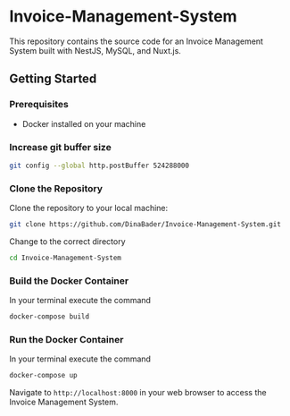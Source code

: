 # Invoice-Management-System

This repository contains the source code for an Invoice Management System built with NestJS, MySQL, and Nuxt.js.

## Getting Started

### Prerequisites

- Docker installed on your machine

### Increase git buffer size

```bash
git config --global http.postBuffer 524288000
```

### Clone the Repository

Clone the repository to your local machine:

```bash
git clone https://github.com/DinaBader/Invoice-Management-System.git
```
Change to the correct directory

```bash
cd Invoice-Management-System
```


### Build the Docker Container

In your terminal execute the command 

```bash
docker-compose build
```

### Run the Docker Container

In your terminal execute the command 

```bash
docker-compose up
```

Navigate to `http://localhost:8000` in your web browser to access the Invoice Management System.
